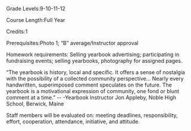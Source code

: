 Grade Levels:9-10-11-12

Course Length:Full Year

Credits:1

Prerequisites:Photo 1; “B” average/Instructor approval

Homework requirements: Selling yearbook advertising; participating in fundraising events; selling yearbooks, photography for assigned pages.

“The yearbook is history, local and specific. It offers a sense of nostalgia with the possibility of a collected community perspective... Nearly every handwritten, superimposed comment speculates on the future. The yearbook is a motivational expression of community, one fond or blunt comment at a time.” -- -Yearbook Instructor Jon Appleby, Noble High School, Berwick, Maine

Staff members will be evaluated on: meeting deadlines, responsibility, effort, cooperation, attendance, initiative, and attitude.